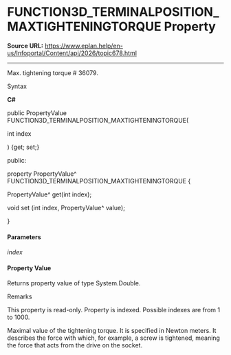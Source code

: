 # FUNCTION3D_TERMINALPOSITION_MAXTIGHTENINGTORQUE Property

**Source URL:** https://www.eplan.help/en-us/Infoportal/Content/api/2026/topic678.html

---

Max. tightening torque # 36079.

Syntax

**C#**



public PropertyValue FUNCTION3D_TERMINALPOSITION_MAXTIGHTENINGTORQUE( 

   int index

) {get; set;}

public:

property PropertyValue^ FUNCTION3D_TERMINALPOSITION_MAXTIGHTENINGTORQUE {

   PropertyValue^ get(int index);

   void set (int index, PropertyValue^ value);

}


#### Parameters

*index*

#### Property Value

Returns property value of type System.Double.

Remarks

This property is read-only. Property is indexed. Possible indexes are from 1 to 1000.

Maximal value of the tightening torque. It is specified in Newton meters. It describes the force with which, for example, a screw is tightened, meaning the force that acts from the drive on the socket.
